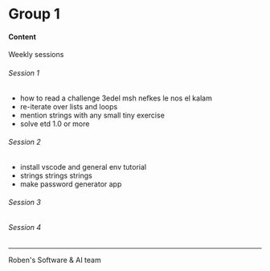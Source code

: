 # Group 1

#### Content
Weekly sessions
###### Session 1
- how to read a challenge 3edel msh nefkes le nos el kalam
- re-iterate over lists and loops
- mention strings with any small tiny exercise  
- solve etd 1.0 or more
###### Session 2
- install vscode and general env tutorial
- strings strings strings
- make password generator app
###### Session 3

###### Session 4

---
Roben's Software & AI team 